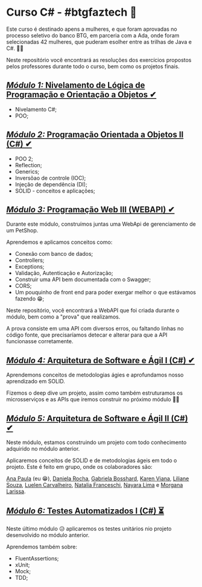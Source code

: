 

# Curso C# - #btgfaztech 📘

Este curso é destinado apens a mulheres, e que foram aprovadas no processo seletivo do banco BTG, em parceria com a Ada, onde foram selecionadas 42 mulheres, que puderam esolher entre as trilhas de Java e C#.  👯‍♀️

Neste repositório você encontrará as resoluções dos exercícios propostos pelos professores durante todo o curso, bem como os projetos finais.

## [*Módulo 1:* Nivelamento de Lógica de Programação e Orientação a Objetos ✔](https://github.com/anafariasilveira/Curso_CSharp/tree/main/M%C3%B3dulo_01)
* Nivelamento C#;
* POO;
  
## [*Módulo 2:* Programação Orientada a Objetos II (C#) ✔](https://github.com/anafariasilveira/Curso_CSharp/tree/main/M%C3%B3dulo_02) 

* POO 2;
* Reflection;
* Generics;
* Inversõao de controle (IOC);
* Injeção de dependência (DI);
* SOLID - conceitos e aplicações;

## [*Módulo 3:* Programação Web III (WEBAPI) ✔](https://github.com/anafariasilveira/Curso_CSharp/tree/main/M%C3%B3dulo_03)

Durante este módulo, construímos juntas uma WebApi de gerenciamento de um PetShop. 

Aprendemos e aplicamos conceitos como:

* Conexão com banco de dados;
* Controllers;
* Exceptions;
* Validação, Autenticação e Autorização;
* Construir uma API bem documentada com o Swagger;
* CORS;
* Um pouquinho de front end para poder exergar melhor o que estávamos fazendo 😁;

Neste repositório, você encontrará a WebAPI que foi criada durante o módulo, bem como a "prova" que realizamos. 

A prova consiste em uma API com diversos erros, ou faltando linhas no código fonte, que precisaríamos detecar e alterar para que a API funcionasse corretamente. 

## [*Módulo 4:* Arquitetura de Software e Ágil I (C#) ✔](https://github.com/anafariasilveira/Curso_CSharp/tree/main/M%C3%B3dulo_04)

Aprendemons conceitos de metodologias ágies e aprofundamos nosso aprendizado em SOLID. 

Fizemos o deep dive um projeto, assim como também estruturamos os microsserviços e as APIs que iremos construir no próximo módulo 👩‍💻


## [*Módulo 5:* Arquitetura de Software e Ágil II (C#) ✔](https://github.com/anafariasilveira/Curso_CSharp/tree/main/M%C3%B3dulo_05)

Neste módulo, estamos construindo um projeto com todo conhecimento adquirido no módulo anterior. 

Aplicaremos conceitos de SOLID e de metodologias ágeis em todo o projeto. Este é feito em grupo, onde os colaboradores são:

[Ana Paula](https://github.com/anafariasilveira) (eu 😁), [Daniela Rocha](https://github.com/danirocha87), [Gabriela Bosshard](https://github.com/gzbosshard), [Karen Viana](https://github.com/karenpjviana), [Liliane Souza](https://github.com/Lilianeacs), [Luelen Carvalheiro](https://github.com/luelencavalheiro), [Natalia Franceschi](https://github.com/NataliaFranceschi), [Nayara Lima](https://github.com/naylima) e [Morgana Larissa](https://github.com/morganalarissa).

## [*Módulo 6:* Testes Automatizados I (C#) ⏳](https://github.com/anafariasilveira/Curso_CSharp/tree/main/M%C3%B3dulo_06)

Neste último módulo 😥 aplicaremos os testes unitários nio projeto desenvolvido no módulo anterior. 

Aprendemos também sobre:

* FluentAssertions;
* xUnit;
* Mock;
* TDD;


